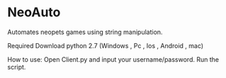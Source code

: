 NeoAuto
=======

Automates neopets games using string manipulation.


Required
Download python 2.7 (Windows , Pc , Ios , Android , mac)


How to use:
Open Client.py and input your username/password. Run the script.
